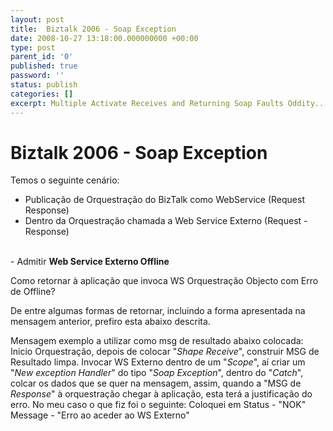 ```yaml
---
layout: post
title:  Biztalk 2006 - Soap Exception
date: 2008-10-27 13:18:00.000000000 +00:00
type: post
parent_id: '0'
published: true
password: ''
status: publish
categories: []
excerpt: Multiple Activate Receives and Returning Soap Faults Oddity...
---
```


#  Biztalk 2006 - Soap Exception
Temos o seguinte cenário:
- Publicação de Orquestração do BizTalk como WebService (Request Response)
- Dentro da Orquestração chamada a Web Service Externo (Request - Response)
<br />
- Admitir <strong>Web Service Externo Offline</strong>

Como retornar à aplicação que invoca WS Orquestração Objecto com Erro de Offline?

De entre algumas formas de retornar, incluindo a forma apresentada na mensagem anterior, prefiro esta abaixo descrita.

Mensagem exemplo a utilizar como msg de resultado abaixo colocada:
Inicio Orquestração, depois de colocar "<em>Shape Receive</em>", construir MSG de Resultado limpa.
Invocar WS Externo dentro de um "<em>Scope</em>", aí criar um "<em>New exception Handler</em>" do tipo "<em>Soap Exception</em>", dentro do "<em>Catch</em>", colcar os dados que se quer na mensagem, assim, quando a "MSG de <em>Response</em>" à orquestração chegar à aplicação, esta terá a justificação do erro. No meu caso o que fiz foi o seguinte:
Coloquei em Status - "NOK"<br />Message - "Erro ao aceder ao WS Externo"
